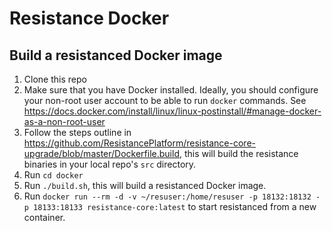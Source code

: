# Resistance Docker

## Build a resistanced Docker image

1. Clone this repo
2. Make sure that you have Docker installed. Ideally, you should configure your non-root user account to be able to run `docker` commands. See https://docs.docker.com/install/linux/linux-postinstall/#manage-docker-as-a-non-root-user
3. Follow the steps outline in https://github.com/ResistancePlatform/resistance-core-upgrade/blob/master/Dockerfile.build, this will build the resistance binaries in your local repo's `src` directory.
4. Run `cd docker`
5. Run `./build.sh`, this will build a resistanced Docker image.
6. Run `docker run --rm -d -v ~/resuser:/home/resuser -p 18132:18132 -p 18133:18133 resistance-core:latest` to start resistanced from a new container.
